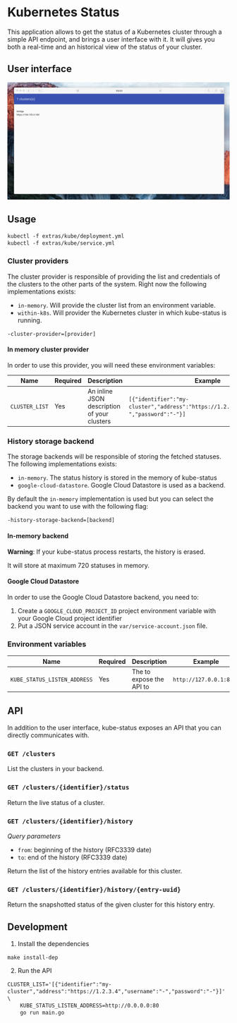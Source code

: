 # Kubernetes Status

This application allows to get the status of a Kubernetes cluster through a simple API endpoint, and brings a user interface with it.
It will gives you both a real-time and an historical view of the status of your cluster.

## User interface

![User interface demo](extras/ui/DgK15nakpP.gif)

## Usage

```
kubectl -f extras/kube/deployment.yml
kubectl -f extras/kube/service.yml
```

### Cluster providers

The cluster provider is responsible of providing the list and credentials of the clusters to the other parts of the system. Right now
the following implementations exists:

- `in-memory`. Will provide the cluster list from an environment variable.
- `within-k8s`. Will provider the Kubernetes cluster in which kube-status is running.

```
-cluster-provider=[provider]
```

#### In memory cluster provider

In order to use this provider, you will need these environment variables:

Name | Required | Description | Example
--- | --- | --- | ----
`CLUSTER_LIST` | Yes | An inline JSON description of your clusters | `[{"identifier":"my-cluster","address":"https://1.2.3.4","username":"-","password":"-"}]` |

### History storage backend

The storage backends will be responsible of storing the fetched statuses. The following implementations exists:

- `in-memory`. The status history is stored in the memory of kube-status
- `google-cloud-datastore`. Google Cloud Datastore is used as a backend.

By default the `in-memory` implementation is used but you can select the backend you want to use with the following flag:
```
-history-storage-backend=[backend]
```

#### In-memory backend

**Warning**: If your kube-status process restarts, the history is erased.

It will store at maximum 720 statuses in memory.

#### Google Cloud Datastore

In order to use the Google Cloud Datastore backend, you need to:

1. Create a `GOOGLE_CLOUD_PROJECT_ID` project environment variable with your Google Cloud project identifier
2. Put a JSON service account in the `var/service-account.json` file.

### Environment variables

Name | Required | Description | Example
--- | --- | --- | ----
`KUBE_STATUS_LISTEN_ADDRESS` | Yes | The to expose the API to | `http://127.0.0.1:8080` |

## API

In addition to the user interface, kube-status exposes an API that you can directly communicates with.

### `GET /clusters`

List the clusters in your backend.

### `GET /clusters/{identifier}/status`

Return the live status of a cluster.

### `GET /clusters/{identifier}/history`

*Query parameters*
- `from`: beginning of the history (RFC3339 date)
- `to`: end of the history (RFC3339 date)

Return the list of the history entries available for this cluster.

### `GET /clusters/{identifier}/history/{entry-uuid}`

Return the snapshotted status of the given cluster for this history entry.

## Development

1. Install the dependencies
  ```
  make install-dep
  ```

2. Run the API
  ```
  CLUSTER_LIST='[{"identifier":"my-cluster","address":"https://1.2.3.4","username":"-","password":"-"}]' \
      KUBE_STATUS_LISTEN_ADDRESS=http://0.0.0.0:80
      go run main.go
  ```

